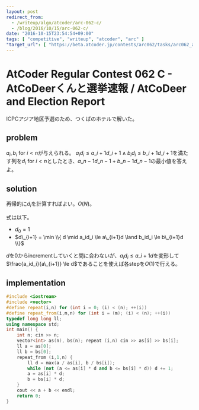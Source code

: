 ```yaml
---
layout: post
redirect_from:
  - /writeup/algo/atcoder/arc-062-c/
  - /blog/2016/10/15/arc-062-c/
date: "2016-10-15T23:54:54+09:00"
tags: [ "competitive", "writeup", "atcoder", "arc" ]
"target_url": [ "https://beta.atcoder.jp/contests/arc062/tasks/arc062_a" ]
---
```


# AtCoder Regular Contest 062 C - AtCoDeerくんと選挙速報 / AtCoDeer and Election Report

ICPCアジア地区予選のため、つくばのホテルで解いた。

## problem

$a_i, b_i$ for $i \lt n$が与えられる。
$a_id_i \le a\_{i+1}d\_{i+1} \land b_id_i \le b\_{i+1}d\_{i+1}$を満たす列を$d_i$ for $i \lt n$としたとき、$a\_{n-1}d\_{n-1} + b\_{n-1}d\_{n-1}$の最小値を答えよ。

## solution

再帰的に$d_i$を計算すればよい。$O(N)$。

式は以下。

-   $d_0 = 1$
-   $d\_{i+1} = \min \\{ d \mid a_id_i \le a\_{i+1}d \land b_id_i \le b\_{i+1}d \\}$

$d$を$0$からincrementしていくと間に合わないが、$a_id_i \le a\_{i+1}d$を変形して$\frac{a_id_i}{a\_{i+1}} \le d$であることを使えば各stepを$O(1)$で行える。

## implementation

``` c++
#include <iostream>
#include <vector>
#define repeat(i,n) for (int i = 0; (i) < (n); ++(i))
#define repeat_from(i,m,n) for (int i = (m); (i) < (n); ++(i))
typedef long long ll;
using namespace std;
int main() {
    int n; cin >> n;
    vector<int> as(n), bs(n); repeat (i,n) cin >> as[i] >> bs[i];
    ll a = as[0];
    ll b = bs[0];
    repeat_from (i,1,n) {
        ll d = max(a / as[i], b / bs[i]);
        while (not (a <= as[i] * d and b <= bs[i] * d)) d += 1;
        a = as[i] * d;
        b = bs[i] * d;
    }
    cout << a + b << endl;
    return 0;
}
```
